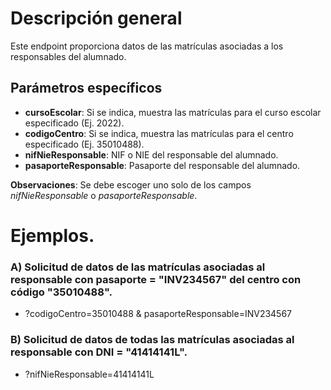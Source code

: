 # Descripción general

Este endpoint proporciona datos de las matrículas asociadas a los responsables del alumnado.

## Parámetros específicos

* **cursoEscolar**: Si se indica, muestra las matrículas para el curso escolar especificado (Ej. 2022).
* **codigoCentro**: Si se indica, muestra las matrículas para el centro especificado (Ej. 35010488).
* **nifNieResponsable**: NIF o NIE del responsable del alumnado.
* **pasaporteResponsable**: Pasaporte del responsable del alumnado.

**Observaciones**: Se debe escoger uno solo de los campos _nifNieResponsable_ o _pasaporteResponsable_.

# Ejemplos.
### A) Solicitud de datos de las matrículas asociadas al responsable con pasaporte = "INV234567" del centro con código "35010488".
* ?codigoCentro=35010488 & pasaporteResponsable=INV234567
 
### B) Solicitud de datos de todas las matrículas asociadas al responsable con DNI = "41414141L".
* ?nifNieResponsable=41414141L
  
